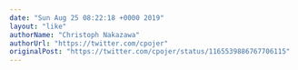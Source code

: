 ```yaml
---
date: "Sun Aug 25 08:22:18 +0000 2019"
layout: "like"
authorName: "Christoph Nakazawa"
authorUrl: "https://twitter.com/cpojer"
originalPost: "https://twitter.com/cpojer/status/1165539886767706115"
---
```

